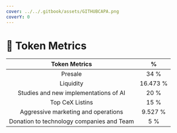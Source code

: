```yaml
---
cover: ../../.gitbook/assets/GITHUBCAPA.png
coverY: 0
---
```


# 🧿 Token Metrics

|               Token Metrics               |     %    |
| :---------------------------------------: | :------: |
|                  Presale                  |   34 %   |
|                 Liquidity                 | 16.473 % |
|   Studies and new implementations of AI   |   20 %   |
|              Top CeX Listins              |   15 %   |
|    Aggressive marketing and operations    |  9.527 % |
| Donation to technology companies and Team |    5 %   |
